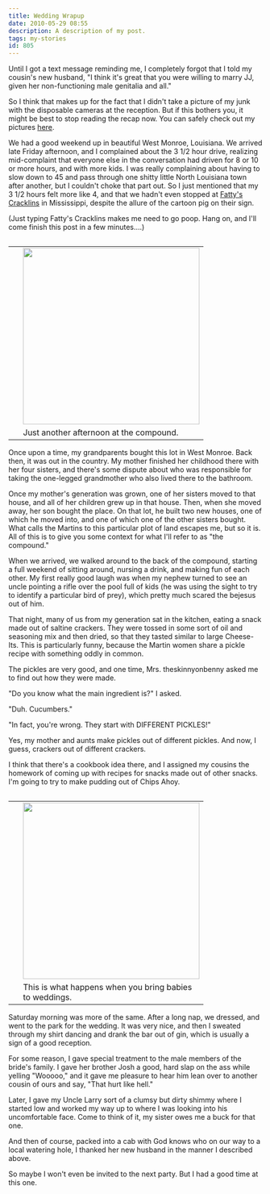 ```yaml
---
title: Wedding Wrapup
date: 2010-05-29 08:55
description: A description of my post.
tags: my-stories
id: 805
---
```

Until I got a text message reminding me, I completely forgot that I told my cousin's new husband, "I think it's great that you were willing to marry JJ, given her non-functioning male genitalia and all."

So I think that makes up for the fact that I didn't take a picture of my junk with the disposable cameras at the reception.  But if this bothers you, it might be best to stop reading the recap now.  You can safely check out my pictures <a href="http://theskinnyonbenny.com/pgHome.php" onclick="window.open(&#39;http://theskinnyonbenny.com/pg3.php?spgmGal=061%20-%20JJ%20Wedding%20Weekend&#39;,&#39;061JJWeddingWeekend&#39;,&#39;width=1024, height=768, toolbar=no, location = no, directories=no, menubar=no, resizable=yes, scrollbars=no&#39;);">here</a>.

We had a good weekend up in beautiful West Monroe, Louisiana.  We arrived late Friday afternoon, and I complained about the 3 1/2 hour drive, realizing mid-complaint that everyone else in the conversation had driven for 8 or 10 or more hours, and with more kids.  I was really complaining about having to slow down to 45 and pass through one shitty little North Louisiana town after another, but I couldn't choke that part out.  So I just mentioned that my 3 1/2 hours felt more like 4, and that we hadn't even stopped at <a href="http://www.fattyscracklins.com/Home.html" target="_blank">Fatty's Cracklins</a> in Mississippi, despite the allure of the cartoon pig on their sign.

(Just typing Fatty's Cracklins makes me need to go poop.  Hang on, and I'll come finish this post in a few minutes....)

<table cellpadding="2" align="right"><tr><td width="5" rowspan="2"><spacer type="block" width="5" height="1"></td><td width="250" ><img src="http://theskinnyonbenny.com/img/gal/061%20-%20JJ%20Wedding%20Weekend/resIMG_20100521_2832.JPG" width="350px"></td></tr><tr><td class="caption" width="250">Just another afternoon at the compound.</td></tr></table>

Once upon a time, my grandparents bought this lot in West Monroe.  Back then, it was out in the country.  My mother finished her childhood there with her four sisters, and there's some dispute about who was responsible for taking the one-legged grandmother who also lived there to the bathroom.

Once my mother's generation was grown, one of her sisters moved to that house, and all of her children grew up in that house.  Then, when she moved away, her son bought the place.  On that lot, he built two new houses, one of which he moved into, and one of which one of the other sisters bought.  What calls the Martins to this particular plot of land escapes me, but so it is.  All of this is to give you some context for what I'll refer to as "the compound."

When we arrived, we walked around to the back of the compound, starting a full weekend of sitting around, nursing a drink, and making fun of each other.  My first really good laugh was when my nephew turned to see an uncle pointing a rifle over the pool full of kids (he was using the sight to try to identify a particular bird of prey), which pretty much scared the bejesus out of him.

That night, many of us from my generation sat in the kitchen, eating a snack made out of saltine crackers.  They were tossed in some sort of oil and seasoning mix and then dried, so that they tasted similar to large Cheese-Its.  This is particularly funny, because the Martin women share a pickle recipe with something oddly in common.

The pickles are very good, and one time, Mrs. theskinnyonbenny asked me to find out how they were made.

"Do you know what the main ingredient is?" I asked.

"Duh.  Cucumbers."

"In fact, you're wrong.  They start with DIFFERENT PICKLES!"

Yes, my mother and aunts make pickles out of different pickles.  And now, I guess, crackers out of different crackers.

I think that there's a cookbook idea there, and I assigned my cousins the homework of coming up with recipes for snacks made out of other snacks.  I'm going to try to make pudding out of Chips Ahoy.

<table cellpadding="2" align="right"><tr><td width="5" rowspan="2"><spacer type="block" width="5" height="1"></td><td width="250" ><img src="http://theskinnyonbenny.com/img/gal/061%20-%20JJ%20Wedding%20Weekend/resIMG_20100522_2907.JPG"width="350px"></td></tr><tr><td class="caption" width="250">This is what happens when you bring babies to weddings.</td></tr></table>

Saturday morning was more of the same.  After a long nap, we dressed, and went to the park for the wedding.  It was very nice, and then I sweated through my shirt dancing and drank the bar out of gin, which is usually a sign of a good reception.

For some reason, I gave special treatment to the male members of the bride's family.  I gave her brother Josh a good, hard slap on the ass while yelling "Wooooo," and it gave me pleasure to hear him lean over to another cousin of ours and say, "That hurt like hell."

Later, I gave my Uncle Larry sort of a clumsy but dirty shimmy where I started low and worked my way up to where I was looking into his uncomfortable face.  Come to think of it, my sister owes me a buck for that one.

And then of course, packed into a cab with God knows who on our way to a local watering hole, I thanked her new husband in the manner I described above.

So maybe I won't even be invited to the next party.  But I had a good time at this one.